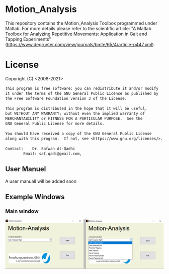 # Motion_Analysis
This repository contains the Motion_Analysis Toolbox programmed under Matlab. For more details please refer to the scientific article: "A Matlab Toolbox for Analyzing Repetitive Movements: Application in Gait and Tapping Experiments" (https://www.degruyter.com/view/journals/bmte/65/4/article-p447.xml).


# License
<The Motion_Analysis Toolbox >
    Copyright (C) <2008-2021>  <Dr. Safwan Al-Qadhi>

    This program is free software: you can redistribute it and/or modify
    it under the terms of the GNU General Public License as published by
    the Free Software Foundation version 3 of the License.

    This program is distributed in the hope that it will be useful,
    but WITHOUT ANY WARRANTY; without even the implied warranty of
    MERCHANTABILITY or FITNESS FOR A PARTICULAR PURPOSE.  See the
    GNU General Public License for more details.

    You should have received a copy of the GNU General Public License
    along with this program.  If not, see <https://www.gnu.org/licenses/>.

	Contact:	Dr. Safwan Al-Qadhi
			Email: saf.qadi@gmail.com, 
  
  
  ## User Manuel
 A user manuall will be added soon
	
	
## Example Windows

### Main window
	
![GitHub Logo](Readme_images/MainWindow.png)
			
